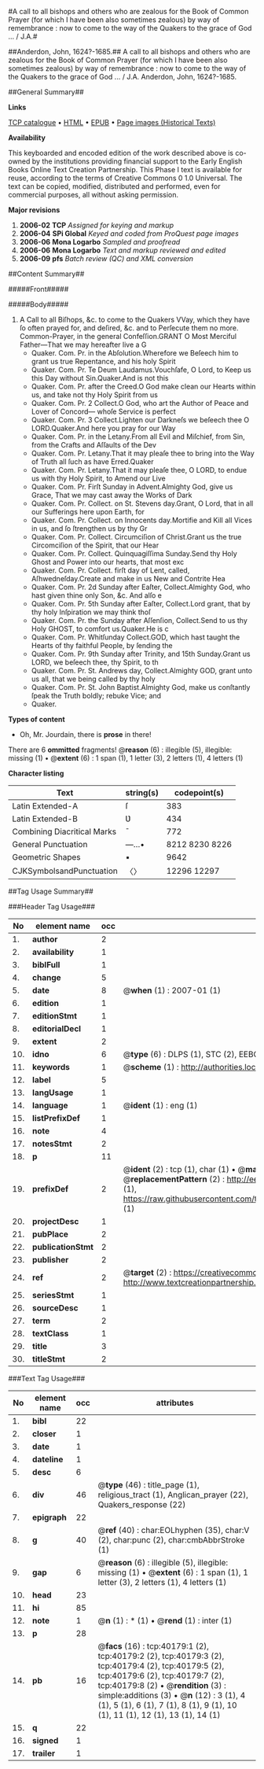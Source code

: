 #A call to all bishops and others who are zealous for the Book of Common Prayer (for which I have been also sometimes zealous) by way of remembrance : now to come to the way of the Quakers to the grace of God ... / J.A.#

##Anderdon, John, 1624?-1685.##
A call to all bishops and others who are zealous for the Book of Common Prayer (for which I have been also sometimes zealous) by way of remembrance : now to come to the way of the Quakers to the grace of God ... / J.A.
Anderdon, John, 1624?-1685.

##General Summary##

**Links**

[TCP catalogue](http://www.ota.ox.ac.uk/tcp/)  • 
[HTML](http://tei.it.ox.ac.uk/tcp/Texts-HTML/free/A25/A25349.html)  • 
[EPUB](http://tei.it.ox.ac.uk/tcp/Texts-EPUB/free/A25/A25349.epub) • 
[Page images (Historical Texts)](https://data.historicaltexts.jisc.ac.uk/view?pubId=eebo-07869623e&pageId=eebo-07869623e-40179-1)

**Availability**

This keyboarded and encoded edition of the
	       work described above is co-owned by the institutions
	       providing financial support to the Early English Books
	       Online Text Creation Partnership. This Phase I text is
	       available for reuse, according to the terms of Creative
	       Commons 0 1.0 Universal. The text can be copied,
	       modified, distributed and performed, even for
	       commercial purposes, all without asking permission.

**Major revisions**

1. __2006-02__ __TCP__ *Assigned for keying and markup*
1. __2006-04__ __SPi Global__ *Keyed and coded from ProQuest page images*
1. __2006-06__ __Mona Logarbo__ *Sampled and proofread*
1. __2006-06__ __Mona Logarbo__ *Text and markup reviewed and edited*
1. __2006-09__ __pfs__ *Batch review (QC) and XML conversion*

##Content Summary##

#####Front#####

#####Body#####

1. A Call to all Biſhops, &c. to come to the Quakers VVay, which they have ſo often prayed for, and deſired, &c. and to Perſecute them no more.
Common-Prayer, in the general Confeſſion.GRANT O Most Merciful Father—That we may hereafter live a G
      * Quaker.
Com. Pr. in the Abſolution.Wherefore we Beſeech him to grant us true Repentance, and his holy Spirit
      * Quaker.
Com. Pr. Te Deum Laudamus.Vouchſafe, O Lord, to Keep us this Day without Sin.Quaker.And is not this 
      * Quaker.
Com. Pr. after the Creed.O God make clean our Hearts within us, and take not thy Holy Spirit from us
      * Quaker.
Com. Pr. 2 Collect.O God, who art the Author of Peace and Lover of Concord— whoſe Service is perfect
      * Quaker.
Com. Pr. 3 Collect.Lighten our Darkneſs we beſeech thee O LORD.Quaker.And here you pray for our Way 
      * Quaker.
Com. Pr. in the Letany.From all Evil and Miſchief, from Sin, from the Crafts and Aſſaults of the Dev
      * Quaker.
Com. Pr. Letany.That it may pleaſe thee to bring into the Way of Truth all ſuch as have Erred.Quaker
      * Quaker.
Com. Pr. Letany.That it may pleaſe thee, O LORD, to endue us with thy Holy Spirit, to Amend our Live
      * Quaker.
Com. Pr. Firſt Sunday in Advent.Almighty God, give us Grace, That we may cast away the Works of Dark
      * Quaker.
Com. Pr. Collect. on St. Stevens day.Grant, O Lord, that in all our Sufferings here upon Earth, for 
      * Quaker.
Com. Pr. Collect. on Innocents day.Mortifie and Kill all Vices in us, and ſo ſtrengthen us by thy Gr
      * Quaker.
Com. Pr. Collect. Circumciſion of Christ.Grant us the true Circomciſion of the Spirit, that our Hear
      * Quaker.
Com. Pr. Collect. Quinquagiſſima Sunday.Send thy Holy Ghost and Power into our hearts, that most exc
      * Quaker.
Com. Pr. Collect. firſt day of Lent, called, Aſhwedneſday.Create and make in us New and Contrite Hea
      * Quaker.
Com. Pr. 2d Sunday after Eaſter, Collect.Almighty God, who hast given thine only Son, &c. And alſo e
      * Quaker.
Com. Pr. 5th Sunday after Eaſter, Collect.Lord grant, that by thy holy Inſpiration we may think thoſ
      * Quaker.
Com. Pr. the Sunday after Aſſenſion, Collect.Send to us thy Holy GHOST, to comfort us.Quaker.He is c
      * Quaker.
Com. Pr. Whitſunday Collect.GOD, which hast taught the Hearts of thy faithful People, by ſending the
      * Quaker.
Com. Pr. 9th Sunday after Trinity, and 15th Sunday.Grant us LORD, we beſeech thee, thy Spirit, to th
      * Quaker.
Com. Pr. St. Andrews day, Collect.Almighty GOD, grant unto us all, that we being called by thy holy 
      * Quaker.
Com. Pr. St. John Baptist.Almighty God, make us conſtantly ſpeak the Truth boldly; rebuke Vice; and 
      * Quaker.

**Types of content**

  * Oh, Mr. Jourdain, there is **prose** in there!

There are 6 **ommitted** fragments! 
 @__reason__ (6) : illegible (5), illegible: missing (1)  •  @__extent__ (6) : 1 span (1), 1 letter (3), 2 letters (1), 4 letters (1)

**Character listing**


|Text|string(s)|codepoint(s)|
|---|---|---|
|Latin Extended-A|ſ|383|
|Latin Extended-B|Ʋ|434|
|Combining             Diacritical Marks|̄|772|
|General Punctuation|—…•|8212 8230 8226|
|Geometric Shapes|▪|9642|
|CJKSymbolsandPunctuation|〈〉|12296 12297|

##Tag Usage Summary##

###Header Tag Usage###

|No|element name|occ|attributes|
|---|---|---|---|
|1.|__author__|2||
|2.|__availability__|1||
|3.|__biblFull__|1||
|4.|__change__|5||
|5.|__date__|8| @__when__ (1) : 2007-01 (1)|
|6.|__edition__|1||
|7.|__editionStmt__|1||
|8.|__editorialDecl__|1||
|9.|__extent__|2||
|10.|__idno__|6| @__type__ (6) : DLPS (1), STC (2), EEBO-CITATION (1), OCLC (1), VID (1)|
|11.|__keywords__|1| @__scheme__ (1) : http://authorities.loc.gov/ (1)|
|12.|__label__|5||
|13.|__langUsage__|1||
|14.|__language__|1| @__ident__ (1) : eng (1)|
|15.|__listPrefixDef__|1||
|16.|__note__|4||
|17.|__notesStmt__|2||
|18.|__p__|11||
|19.|__prefixDef__|2| @__ident__ (2) : tcp (1), char (1)  •  @__matchPattern__ (2) : ([0-9\-]+):([0-9IVX]+) (1), (.+) (1)  •  @__replacementPattern__ (2) : http://eebo.chadwyck.com/downloadtiff?vid=$1&page=$2 (1), https://raw.githubusercontent.com/textcreationpartnership/Texts/master/tcpchars.xml#$1 (1)|
|20.|__projectDesc__|1||
|21.|__pubPlace__|2||
|22.|__publicationStmt__|2||
|23.|__publisher__|2||
|24.|__ref__|2| @__target__ (2) : https://creativecommons.org/publicdomain/zero/1.0/ (1), http://www.textcreationpartnership.org/docs/. (1)|
|25.|__seriesStmt__|1||
|26.|__sourceDesc__|1||
|27.|__term__|2||
|28.|__textClass__|1||
|29.|__title__|3||
|30.|__titleStmt__|2||


###Text Tag Usage###

|No|element name|occ|attributes|
|---|---|---|---|
|1.|__bibl__|22||
|2.|__closer__|1||
|3.|__date__|1||
|4.|__dateline__|1||
|5.|__desc__|6||
|6.|__div__|46| @__type__ (46) : title_page (1), religious_tract (1), Anglican_prayer (22), Quakers_response (22)|
|7.|__epigraph__|22||
|8.|__g__|40| @__ref__ (40) : char:EOLhyphen (35), char:V (2), char:punc (2), char:cmbAbbrStroke (1)|
|9.|__gap__|6| @__reason__ (6) : illegible (5), illegible: missing (1)  •  @__extent__ (6) : 1 span (1), 1 letter (3), 2 letters (1), 4 letters (1)|
|10.|__head__|23||
|11.|__hi__|85||
|12.|__note__|1| @__n__ (1) : * (1)  •  @__rend__ (1) : inter (1)|
|13.|__p__|28||
|14.|__pb__|16| @__facs__ (16) : tcp:40179:1 (2), tcp:40179:2 (2), tcp:40179:3 (2), tcp:40179:4 (2), tcp:40179:5 (2), tcp:40179:6 (2), tcp:40179:7 (2), tcp:40179:8 (2)  •  @__rendition__ (3) : simple:additions (3)  •  @__n__ (12) : 3 (1), 4 (1), 5 (1), 6 (1), 7 (1), 8 (1), 9 (1), 10 (1), 11 (1), 12 (1), 13 (1), 14 (1)|
|15.|__q__|22||
|16.|__signed__|1||
|17.|__trailer__|1||
